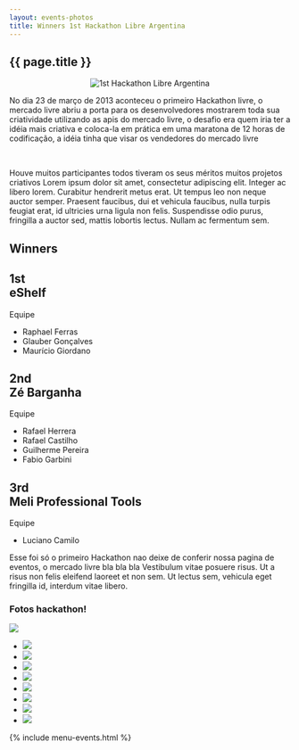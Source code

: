 ```yaml
---
layout: events-photos
title: Winners 1st Hackathon Libre Argentina
---
```


<section class="main main-content">
    <h1>{{ page.title }}</h1>
    <div class="ch-g1">
        <p align="center">
            <img src="../images/hackathon_branco_24.jpg" alt="1st Hackathon Libre Argentina" title="1st Hackathon Libre Argentina">
        </p>
        <p>
        No dia 23 de março de 2013 aconteceu o primeiro Hackathon livre, o mercado livre abriu a porta para os desenvolvedores mostrarem toda sua criatividade utilizando as apis do mercado livre, o desafio era quem iria ter a idéia mais criativa e coloca-la em prática em uma maratona de 12 horas de codificação, a idéia tinha que visar os vendedores do mercado livre
        </p>
    </div>
    <p>&nbsp;</p>
    <div class="ch-g1">
       <p>
            Houve muitos participantes todos tiveram os seus méritos muitos projetos criativos Lorem ipsum dolor sit amet, consectetur adipiscing elit. Integer ac libero lorem. Curabitur hendrerit metus erat. Ut tempus leo non neque auctor semper. Praesent faucibus, dui et vehicula faucibus, nulla turpis feugiat erat, id ultricies urna ligula non felis. Suspendisse odio purus, fringilla a auctor sed, mattis lobortis lectus. Nullam ac fermentum sem.
        </p>
        <p>
            <h1 class='winners'>Winners</h1>
        </p>
    <div class="ch-g1">
       <div class="ch-g1-3">
           <div class="ch-leftcolumn">
                <h2 class='winner'>1st<br /><span>eShelf</span></h2>
                <span class='equipe'>Equipe</span>
                <ul class="ch-list">
                    <li>Raphael Ferras</li>
                    <li>Glauber Gonçalves</li>
                    <li>Maurício Giordano</li>
                </ul>
            </div>
       </div>
       <div class="ch-g1-3">
           <div class="ch-centercolumn">
                <h2 class='winner'>2nd<br /><span>Zé Barganha</span></h2>
                <span class='equipe'>Equipe</span>
                <ul class="ch-list">
                    <li>Rafael Herrera</li>
                    <li>Rafael Castilho</li>
                    <li>Guilherme Pereira</li>
                    <li>Fabio Garbini</li>
                </ul>
           </div>
       </div>
       <div class="ch-g1-3">
           <div class="ch-rightcolumn">
               <h2 class='winner'>3rd<br /><span>Meli Professional Tools</span></h2>
                <span class='equipe'>Equipe</span>
                <ul class="ch-list">
                    <li>Luciano Camilo</li>
                </ul>
           </div>
       </div>
    </div>
    <p class='footer-event'>
    Esse foi só o primeiro Hackathon nao deixe de conferir nossa pagina de eventos, o mercado livre bla bla bla Vestibulum vitae posuere risus. Ut a risus non felis eleifend laoreet et non sem. Ut lectus sem, vehicula eget fringilla id, interdum vitae libero.
    </p>
  </div>
  <div class="box-event">
      <h3>Fotos hackathon!</h3>
      <div class="middle">
        <div class="big-image">
          <img src="/images/hackathon-br/DSC_0082.JPG" />
        </div>
      <div class="myCarousel ch-carousel">
        <ul>
          <li><img src="/images/hackathon-br/DSC_0082.JPG" /></li>
          <li><img src="/images/hackathon-br/DSC_0088.JPG" /></li>
          <li><img src="/images/hackathon-br/DSC_0103.JPG" /></li>
          <li><img src="/images/hackathon-br/DSC_0329.JPG" /></li>
          <li><img src="/images/hackathon-br/DSC_0330.JPG" /></li>
          <li><img src="/images/hackathon-br/DSC_0340.JPG" /></li>
          <li><img src="/images/hackathon-br/IMG_1376.JPG" /></li>
          <li><img src="/images/hackathon-br/IMG_1388.JPG" /></li>
        </ul>
      </div>
      </div>
    </div>
</section>

{% include menu-events.html %}
